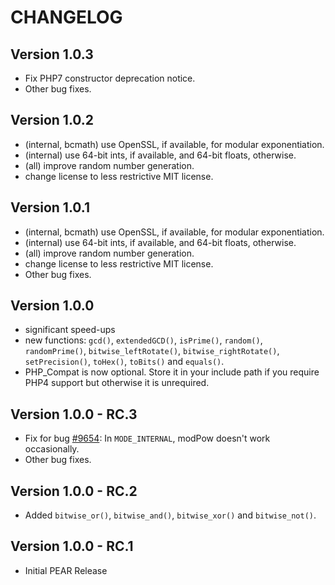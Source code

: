 CHANGELOG
=========

Version 1.0.3
-------------
-   Fix PHP7 constructor deprecation notice.
-   Other bug fixes.

Version 1.0.2
-------------
-   (internal, bcmath) use OpenSSL, if available, for modular exponentiation.
-   (internal) use 64-bit ints, if available, and 64-bit floats, otherwise.
-   (all) improve random number generation.
-   change license to less restrictive MIT license.

Version 1.0.1
-------------
-   (internal, bcmath) use OpenSSL, if available, for modular exponentiation.
-   (internal) use 64-bit ints, if available, and 64-bit floats, otherwise.
-   (all) improve random number generation.
-   change license to less restrictive MIT license.
-   Other bug fixes.

Version 1.0.0
-------------
-   significant speed-ups
-   new functions: `gcd()`, `extendedGCD()`, `isPrime()`, `random()`, `randomPrime()`, `bitwise_leftRotate()`, `bitwise_rightRotate()`, `setPrecision()`, `toHex()`, `toBits()` and `equals()`.
-   PHP_Compat is now optional. Store it in your include path if you require PHP4 support but otherwise it is unrequired.

Version 1.0.0 - RC.3
--------------------
-   Fix for bug [#9654](https://pear.php.net/bugs/9654): In `MODE_INTERNAL`, modPow doesn't work occasionally.
-   Other bug fixes.

Version 1.0.0 - RC.2
--------------------
-   Added `bitwise_or()`, `bitwise_and()`, `bitwise_xor()` and `bitwise_not()`.

Version 1.0.0 - RC.1
--------------------
-   Initial PEAR Release